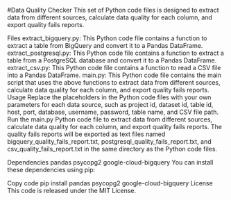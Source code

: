 #Data Quality Checker
This set of Python code files is designed to extract data from different sources, calculate data quality for each column, and export quality fails reports.

Files
extract_bigquery.py: This Python code file contains a function to extract a table from BigQuery and convert it to a Pandas DataFrame.
extract_postgresql.py: This Python code file contains a function to extract a table from a PostgreSQL database and convert it to a Pandas DataFrame.
extract_csv.py: This Python code file contains a function to read a CSV file into a Pandas DataFrame.
main.py: This Python code file contains the main script that uses the above functions to extract data from different sources, calculate data quality for each column, and export quality fails reports.
Usage
Replace the placeholders in the Python code files with your own parameters for each data source, such as project id, dataset id, table id, host, port, database, username, password, table name, and CSV file path.
Run the main.py Python code file to extract data from different sources, calculate data quality for each column, and export quality fails reports.
The quality fails reports will be exported as text files named bigquery_quality_fails_report.txt, postgresql_quality_fails_report.txt, and csv_quality_fails_report.txt in the same directory as the Python code files.

Dependencies
pandas
psycopg2
google-cloud-bigquery
You can install these dependencies using pip:

Copy code
pip install pandas psycopg2 google-cloud-bigquery
License
This code is released under the MIT License.
